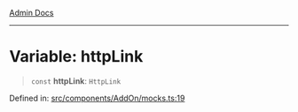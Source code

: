 [Admin Docs](/)

***

# Variable: httpLink

> `const` **httpLink**: `HttpLink`

Defined in: [src/components/AddOn/mocks.ts:19](https://github.com/PalisadoesFoundation/talawa-admin/blob/main/src/components/AddOn/mocks.ts#L19)
